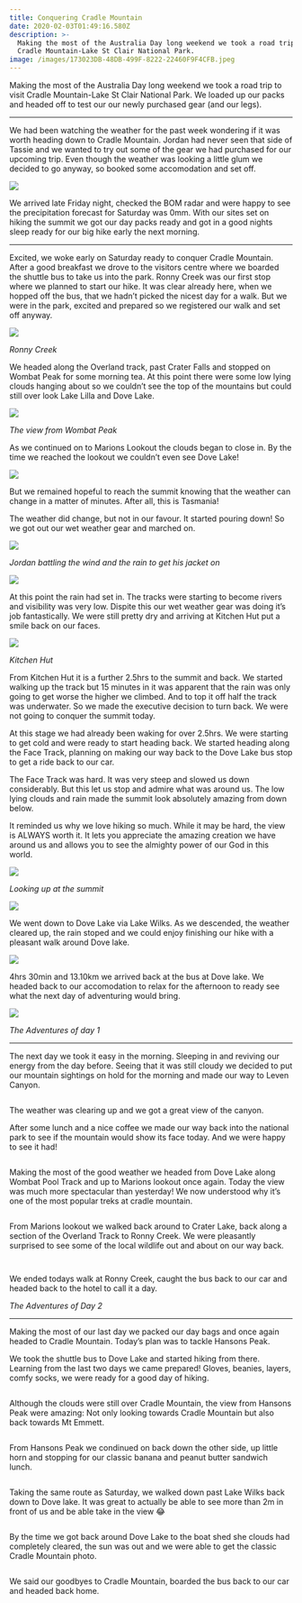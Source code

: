 ```yaml
---
title: Conquering Cradle Mountain
date: 2020-02-03T01:49:16.580Z
description: >-
  Making the most of the Australia Day long weekend we took a road trip to visit
  Cradle Mountain-Lake St Clair National Park.
image: /images/173023DB-48DB-499F-8222-22460F9F4CFB.jpeg
---
```

Making the most of the Australia Day long weekend we took a road trip to visit Cradle Mountain-Lake St Clair National Park. We loaded up our packs and headed off to test our our newly purchased gear (and our legs). 

- - -

We had been watching the weather for the past week wondering if it was worth heading down to Cradle Mountain. Jordan had never seen that side of Tassie and we wanted to try out some of the gear we had purchased for our upcoming trip. Even though the weather was looking a little glum we decided to go anyway, so booked some accomodation and set off. 

![](/images/FDBDCAF3-5971-4805-B552-CB41A0A27896.jpeg)

We arrived late Friday night, checked the BOM radar and were happy to see the precipitation forecast for Saturday was 0mm. With our sites set on hiking the summit we got our day packs ready and got in a good nights sleep ready for our big hike early the next morning. 

- - -

Excited, we woke early on Saturday ready to conquer Cradle Mountain. After a good breakfast we drove to the visitors centre where we boarded the shuttle bus to take us into the park. Ronny Creek was our first stop where we planned to start our hike. It was clear already here, when we hopped off the bus, that we hadn’t picked the nicest day for a walk. But we were in the park, excited and prepared so we registered our walk and set off anyway. 

![](/images/F57968C6-15DB-4AB6-9F96-E47CD71BA7AC.jpeg)

*Ronny Creek*

We headed along the Overland track, past Crater Falls and stopped on Wombat Peak for some morning tea. At this point there were some low lying clouds hanging about so we couldn’t see the top of the mountains but could still over look Lake Lilla and Dove Lake.

![](/images/4C1C9CC6-511A-4C02-AC0E-A01B0BDA98C4.jpeg)

*The view from Wombat Peak*

As we continued on to Marions Lookout the clouds began to close in. By the time we reached the lookout we couldn’t even see Dove Lake!

![](/images/E0FE27BB-60AD-4CBC-BD31-255C60B7425D.jpeg)

But we remained hopeful to reach the summit knowing that the weather can change in a matter of minutes. After all, this is Tasmania!

The weather did change, but not in our favour. It started pouring down! So we got out our wet weather gear and marched on. 

![](/images/86E40FC5-509C-4A7B-887E-FD13DB626866.jpeg)

*Jordan battling the wind and the rain to get his jacket on*

![](/images/F55922C3-FE28-464F-BBC3-6A3D5946EB4E.jpeg)

At this point the rain had set in. The tracks were starting to become rivers and visibility was very low. Dispite this our wet weather gear was doing it’s job fantastically. We were still pretty dry and arriving at Kitchen Hut put a smile back on our faces.

![](/images/A3129977-10B6-4DDF-BECD-CE40DBC55DF6.jpeg)

*Kitchen Hut*

From Kitchen Hut it is a further 2.5hrs to the summit and back. We started walking up the track but 15 minutes in it was apparent that the rain was only going to get worse the higher we climbed. And to top it off half the track was underwater. So we made the executive decision to turn back. We were not going to conquer the summit today.

At this stage we had already been waking for over 2.5hrs. We were starting to get cold and were ready to start heading back. We started heading along the Face Track, planning on making our way back to the Dove Lake bus stop to get a ride back to our car. 

The Face Track was hard. It was very steep and slowed us down considerably. But this let us stop and admire what was around us. The low lying clouds and rain made the summit look absolutely amazing from down below. 

It reminded us why we love hiking so much. While it may be hard, the view is ALWAYS worth it. It lets you appreciate the amazing creation we have around us and allows you to see the almighty power of our God in this world. 

![](/images/30D0C1B4-DCC2-416A-8D0E-CB529BA6BA16.jpeg)

*Looking up at the summit*

![](/images/9280B6B2-57E0-4871-AA3B-4D25A701A9D6.jpeg)

We went down to Dove Lake via Lake Wilks. As we descended, the weather cleared up, the rain stoped and we could enjoy finishing our hike with a pleasant walk around Dove lake. 

![](/images/B5EB012E-AC36-42F7-804F-D7A76FA787AC.jpeg)

4hrs 30min and 13.10km we arrived back at the bus at Dove lake. We headed back to our accomodation to relax for the afternoon to ready see what the next day of adventuring would bring.

![](/images/82A8173A-903A-47B4-B651-649C47419D42.jpeg)

*The Adventures of day 1*

- - -

The next day we took it easy in the morning. Sleeping in and reviving our energy from the day before. Seeing that it was still cloudy we decided to put our mountain sightings on hold for the morning and made our way to Leven Canyon. 

![]()

The weather was clearing up and we got a great view of the canyon. 

After some lunch and a nice coffee we made our way back into the national park to see if the mountain would show its face today. And we were happy to see it had!

![]()

Making the most of the good weather we headed from Dove Lake along Wombat Pool Track and up to Marions lookout once again. Today the view was much more spectacular than yesterday! We now understood why it’s one of the most popular treks at cradle mountain. 

![]()

From Marions lookout we walked back around to Crater Lake, back along a section of the Overland Track to Ronny Creek. We were pleasantly surprised to see some of the local wildlife out and about on our way back. 

![]()

![]()

We ended todays walk at Ronny Creek,  caught the bus back to our car and headed back to the hotel to call it a day.

*The Adventures of Day 2*

- - -

Making the most of our last day we packed our day bags and once again headed to Cradle Mountain. Today’s plan was to tackle Hansons Peak. 

We took the shuttle bus to Dove Lake and started hiking from there. Learning from the last two days we came prepared! Gloves, beanies, layers, comfy socks, we were ready for a good day of hiking. 

![]()

Although the clouds were still over Cradle Mountain, the view from Hansons Peak were amazing: Not only looking towards Cradle Mountain but also back towards Mt Emmett. 

![]()

From Hansons Peak we condinued on back down the other side, up little horn and stopping for our classic banana and peanut butter sandwich lunch.

![]()

Taking the same route as Saturday, we walked down past Lake Wilks back down to Dove lake. It was great to actually be able to see more than 2m in front of us and be able take in the view 😂 

![]()

By the time we got back around Dove Lake to the boat shed she clouds had completely cleared, the sun was out and we were able to get the classic Cradle Mountain photo. 

![]()

We said our goodbyes to Cradle Mountain, boarded the bus back to our car and headed back home.
